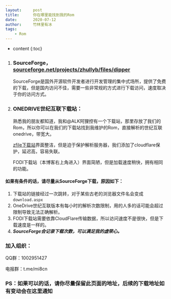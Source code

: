 ```yaml
---
layout:     post
title:      你在哪里能找到我的Rom
date:       2020-07-12
author:     竹林里有冰
tags:
    - Rom
---
```


* content
{:toc}

1. ### SourceForge，[sourceforge.net/projects/zhullyb/files/dipper](https://sourceforge.net/projects/zhullyb/files/)

   SourceForge是国外开源软件开发者进行开发管理的集中式场所，提供了免费的下载，但是国内访问不佳，需要一些非常规的方式进行下载访问，速度取决于你的访问方式。

2. ### ONEDRIVE世纪互联下载站：

   熟悉我的朋友都知道，我和@ALK阿狸控有一个下载站，那里存放了我们的Rom，所以你可以在我们的下载站找到我维护的Rom，直接解析的世纪互联onedrive，带宽大。

   [zfile下载站](https://d.alkali.top)界面整洁，但是迫于保护解析服务器，我们添加了cloudflare保护，延迟高，容易失联。

   FODI下载站（本博客右上角进入）界面简陋，但是加载速度稍快，拥有相同的功能。

#### 如果有条件的话，请尽量从SourceForge下载，原因如下：

1. 下载站的链接经过一次跳转，对于某些古老的浏览器文件名会变成```download.aspx```
2. OneDrive世纪互联版本有每小时的解析次数限制，用的人多的话可能会超过限制导致无法正确解析。
3. FODI下载站需要依靠CloudFlare传输数据，所以访问速度不是很快，但是下载速度是一样的。
4. ***SourceForge会记录下载次数，可以满足我的虚荣心。***
### 加入组织：

QQ群：1002951427

电报群：t.me/mi8cn

### PS：如果可以的话，请你尽量保留此页面的地址，后续的下载地址如有变动会在这里通知

